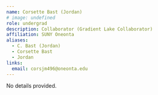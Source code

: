 ```yaml
---
name: Corsette Bast (Jordan)
# image: undefined
role: undergrad
description: Collaborator (Gradient Lake Collaborator)
affiliation: SUNY Oneonta
aliases:
  - C. Bast (Jordan)
  - Corsette Bast
  - Jordan
links:
  email: corsjm496@oneonta.edu
---
```


No details provided.